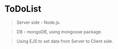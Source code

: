 # ToDoList

> Server side - Node.js.

> DB - mongoDB, using mongoose package.

> Using EJS to set data from Server to Client side.
